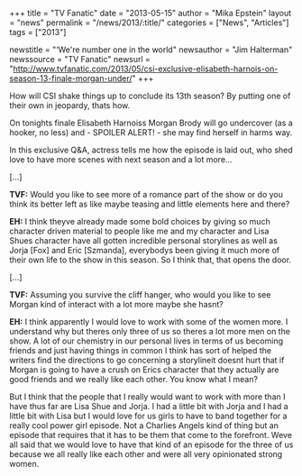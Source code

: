 +++
title = "TV Fanatic"
date = "2013-05-15"
author = "Mika Epstein"
layout = "news"
permalink = "/news/2013/:title/"
categories = ["News", "Articles"]
tags = ["2013"]

newstitle = "&#8216;We're number one in the world"
newsauthor = "Jim Halterman"
newssource = "TV Fanatic"
newsurl = "http://www.tvfanatic.com/2013/05/csi-exclusive-elisabeth-harnois-on-season-13-finale-morgan-under/"
+++

How will CSI shake things up to conclude its 13th season? By putting one of their own in jeopardy, thats how.

On tonights finale Elisabeth Harnoiss Morgan Brody will go undercover (as a hooker, no less) and - SPOILER ALERT! - she may find herself in harms way.

In this exclusive Q&A, actress tells me how the episode is laid out, who shed love to have more scenes with next season and a lot more...

[...]

**TVF:** Would you like to see more of a romance part of the show or do you think its better left as like maybe teasing and little elements here and there?

**EH:** I think theyve already made some bold choices by giving so much character driven material to people like me and my character and Lisa Shues character have all gotten incredible personal storylines as well as Jorja [Fox] and Eric [Szmanda], everybodys been giving it much more of their own life to the show in this season. So I think that, that opens the door.

[...]

**TVF:** Assuming you survive the cliff hanger, who would you like to see Morgan kind of interact with a lot more maybe she hasnt?

**EH:** I think apparently I would love to work with some of the women more. I understand why but theres only three of us so theres a lot more men on the show. A lot of our chemistry in our personal lives in terms of us becoming friends and just having things in common I think has sort of helped the writers find the directions to go concerning a storylineit doesnt hurt that if Morgan is going to have a crush on Erics character that they actually are good friends and we really like each other. You know what I mean?

But I think that the people that I really would want to work with more than I have thus far are Lisa Shue and Jorja. I had a little bit with Jorja and I had a little bit with Lisa but I would love for us girls to have to band together for a really cool power girl episode. Not a Charlies Angels kind of thing but an episode that requires that it has to be them that come to the forefront. Weve all said that we would love to have that kind of an episode for the three of us because we all really like each other and were all very opinionated strong women.  
